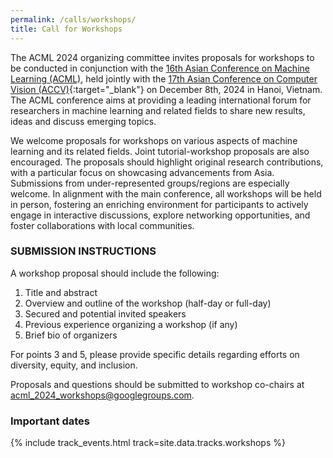 ```yaml
---
permalink: /calls/workshops/
title: Call for Workshops
---
```


The ACML 2024 organizing committee invites proposals for workshops to be conducted in conjunction with the [16th Asian Conference on Machine Learning (ACML)](https://www.acml-conf.org/2024/), held jointly with the [17th Asian Conference on Computer Vision (ACCV)](https://accv2024.org/){:target="_blank"} on December 8th, 2024 in Hanoi, Vietnam. The ACML conference aims at providing a leading international forum for researchers in machine learning and related fields to share new results, ideas and discuss emerging topics.

We welcome proposals for workshops on various aspects of machine learning and its related fields. Joint tutorial-workshop proposals are also encouraged. The proposals should highlight original research contributions, with a particular focus on showcasing advancements from Asia. Submissions from under-represented groups/regions are especially welcome. In alignment with the main conference, all workshops will be held in person, fostering an enriching environment for participants to actively engage in interactive discussions, explore networking opportunities, and foster collaborations with local communities.

### SUBMISSION INSTRUCTIONS
A workshop proposal should include the following:
1. Title and abstract
2. Overview and outline of the workshop (half-day or full-day)
3. Secured and potential invited speakers
4. Previous experience organizing a workshop (if any)
5. Brief bio of organizers

For points 3 and 5, please provide specific details regarding efforts on diversity, equity, and inclusion.

Proposals and questions should be submitted to workshop co-chairs at <acml_2024_workshops@googlegroups.com>.

### Important dates

{% include track_events.html track=site.data.tracks.workshops %}

<!-- * 13 September 2024: Workshop proposals due (Anywhere on Earth time)
* 20 September 2024: Acceptance notification
* 18 November 2024: Workshop material/website due (Anywhere on Earth time)
* 08 December 2024: ACML workshops -->
